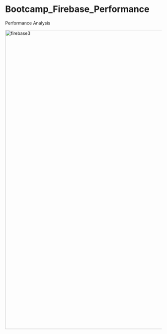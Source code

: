 # Bootcamp_Firebase_Performance


Performance Analysis

<img width="960" alt="firebase3" src="https://user-images.githubusercontent.com/78465260/114016759-cd2a2e80-9888-11eb-8ae6-860e1739c86a.png">
